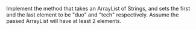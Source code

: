 Implement the method that takes an ArrayList of Strings, and sets the first and the last element to be "duo" and "tech" respectively. Assume the passed ArrayList will have at least 2 elements.